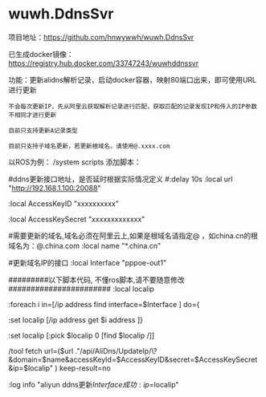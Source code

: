 # wuwh.DdnsSvr

项目地址：https://github.com/hnwywwh/wuwh.DdnsSvr

已生成docker镜像：https://registry.hub.docker.com/33747243/wuwhddnssvr

功能：更新alidns解析记录，启动docker容器，映射80端口出来，即可使用URL进行更新

	不会每次更新IP，先从阿里云获取解析记录进行匹配，获取匹配的记录发现IP和传入的IP参数不相同才进行更新

    目前只支持更新A记录类型

    目前只支持子域名更新，若更新根域名，请使用@.xxxx.com

以ROS为例：
/system scripts
添加脚本：

#ddns更新接口地址，是否延时根据实际情况定义
#:delay 10s 
:local url "http://192.168.1.100:20088"

:local AccessKeyID "xxxxxxxxxx"

:local AccessKeySecret "xxxxxxxxxxxxx"

#需要更新的域名,域名必须在阿里云上,如果是根域名请指定@  ，如china.cn的根域名为：@.china.com
:local name "*.china.cn"

#更新域名IP的接口
:local Interface "pppoe-out1"

#########以下脚本代码, 不懂ros脚本,请不要随意修改#######################
:local localip

:foreach i in=[/ip address find interface=$Interface ] do={

:set localip [/ip address get $i address ]}

:set localip [:pick $localip 0 [find $localip /]]

/tool fetch url=($url ."/api/AliDns/UpdateIp/\?&domain=$name&accessKeyId=$AccessKeyID&secret=$AccessKeySecret&ip=$localip" ) keep-result=no

:log info "aliyun ddns更新$Interface成功:ip=$localip"
